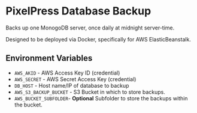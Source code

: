 PixelPress Database Backup
==========================

Backs up one MonogoDB server, once daily at midnight server-time.

Designed to be deployed via Docker, specifically for AWS ElasticBeanstalk.

## Environment Variables

- `AWS_AKID` - AWS Access Key ID (credential)
- `AWS_SECRET` - AWS Secret Access Key (credential)
- `DB_HOST` - Host name/IP of database to backup
- `AWS_S3_BACKUP_BUCKET` - S3 Bucket in which to store backups.
- `AWS_BUCKET_SUBFOLDER`- **Optional** Subfolder to store the backups within the bucket.
